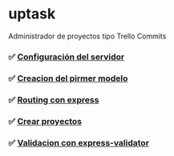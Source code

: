 # uptask
Administrador de proyectos tipo Trello
Commits
### ✅ [Configuración del servidor](https://github.com/GaboRReyes/uptask/commit/244c3b8bae6ca64a77db553119ed21daa549e868)
### ✅ [Creacion del pirmer modelo](https://github.com/GaboRReyes/uptask/commit/f7a94bd29c6d127815310151147e2f39568a0a8a)
### ✅ [Routing con express](https://github.com/GaboRReyes/uptask/commit/ff7d14d6249bbc6c79fe9d4c025e516463a211b3)
### ✅ [Crear proyectos](https://github.com/GaboRReyes/uptask/commit/037b271652509b4641b89342b97408a71306645d)
### ✅ [Validacion con express-validator](https://github.com/GaboRReyes/uptask/commit/0c36923d8050995e7bbbc4908927a60b1d622926)
